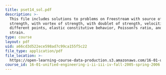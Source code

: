 ```yaml
---
title: pset14_sol.pdf
description: >-
  This file includes solutions to problems on Freestream with source of
  strength, with vortex of strength, with doublet of strength, velocities at
  different points, elastic constitutive behavior, Poisson?s ratio, and axial
  strain.
type: course
layout: pdf
uid: a66cd3d522ece598ad7c99ca155f5c22
file_type: application/pdf
file_location: >-
  https://open-learning-course-data-production.s3.amazonaws.com/16-01-unified-engineering-i-ii-iii-iv-fall-2005-spring-2006/a66cd3d522ece598ad7c99ca155f5c22_pset14_sol.pdf
course_id: 16-01-unified-engineering-i-ii-iii-iv-fall-2005-spring-2006
---
```

